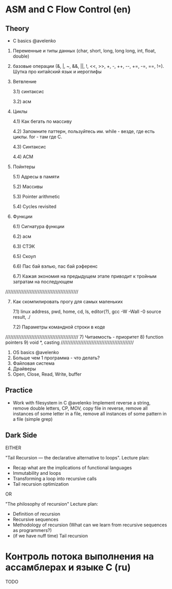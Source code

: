 ASM and C Flow Control (en)
===

Theory
---

 + C basics @avelenko
 
 1) Переменные и типы данных (char, short, long, long long, int, float, double)
 
 2) базовые операции (&, |, ~, &&, ||, !, <<, >>, +, -, ++, --, +=, -=, ==, !=). Шутка про китайский язык и иероглифы
 
 3) Ветвление

	3.1) синтаксис
	
	3.2) асм
 
 4) Циклы

	4.1) Как бегать по массиву
	
	4.2) Запомните паттерн, пользуйтесь им. while - везде, где есть циклы. for - там где С.
	
	4.3) Синтаксис
	
	4.4) АСМ
 
 5) Пойнтеры

	5.1) Адресы в памяти
	
	5.2) Массивы
	
	5.3) Pointer arithmetic
	
	5.4) Cycles revisited
 
 6) Функции

	6.1) Сигнатура функции
	
	6.2) асм
	
	6.3) СТЭК
	
	6.5) Скоуп
	
	6.6) Пас бай вэлью, пас бай рэференс
	
	6.7) Кажая экономия на предыдущем этапе приводит к тройным затратам на последующем
 
/////////////////////////////////////////////

 7) Как скомпилировать прогу для самых маленьких

	7.1) linux address, pwd, home, cd, ls, editor(?), gcc -W -Wall -0 source result, ./

	7.2) Параметры командной строки в коде
	
/////////////////////////////////////////////
 7) Читаемость - приоритет
 8) function pointers
 9) void *, casting
/////////////////////////////////////////////
 1) OS basics @avelenko
 2) Больше чем 1 программа - что делать?
 3) Файловая система
 4) Драйверы
 5) Open, Close, Read, Write, buffer


 Practice
--

 + Work with filesystem in C @avelenko
 Implement reverse a string, remove double letters, CP, MOV, copy file in reverse, remove all instances of some letter in a file, remove all instances of some pattern in a file (simple grep)

Dark Side
---
EITHER 


"Tail Recursion — the declarative alternative to loops".
Lecture plan:

 + Recap what are the implications of functional languages
 + Immutability and loops
 + Transforming a loop into recursive calls
 + Tail recursion optimization

OR

"The philosophy of recursion"
Lecture plan:

 + Definition of recursion
 + Recursive sequences
 + Methodology of recursion (What can we learn from recursive sequences as programmers?)
 + (if we have nuff time) Tail recursion

Контроль потока выполнения на ассамблерах и языке C (ru)
===

TODO
